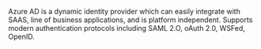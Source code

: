 Azure AD is a dynamic identity provider which can easily integrate with SAAS, line of business applications, and is platform independent.
Supports modern authentication protocols including SAML 2.O, oAuth 2.0, WSFed, OpenID. 

